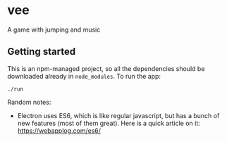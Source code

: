 # vee
A game with jumping and music

## Getting started

This is an npm-managed project, so all the dependencies should be downloaded already in `node_modules`. To run the app:
```
./run
```

Random notes: 

* Electron uses ES6, which is like regular javascript, but has a bunch of new features (most of them great). Here is a quick article on it: https://webapplog.com/es6/
